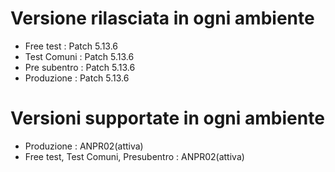 # Versione rilasciata in ogni ambiente

- Free test : Patch 5.13.6
- Test Comuni : Patch 5.13.6
- Pre subentro : Patch 5.13.6
- Produzione : Patch 5.13.6


# Versioni supportate in ogni ambiente

- Produzione : ANPR02(attiva)
- Free test, Test Comuni, Presubentro : ANPR02(attiva)
